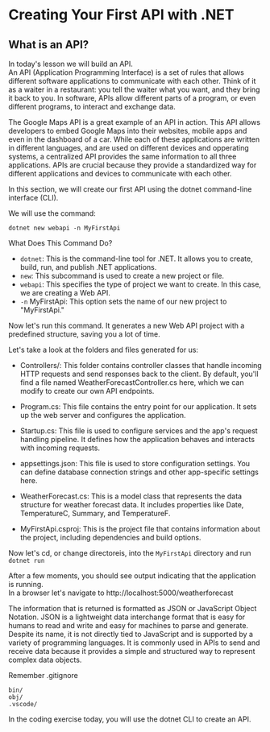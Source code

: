 # Creating Your First API with .NET
## What is an API?
In today's lesson we will build an API.  
An API (Application Programming Interface) is a set of rules that allows different software applications to communicate with each other. 
Think of it as a waiter in a restaurant: you tell the waiter what you want, and they bring it back to you. 
In software, APIs allow different parts of a program, or even different programs, to interact and exchange data.

The Google Maps API is a great example of an API in action. 
This API allows developers to embed Google Maps into their websites, mobile apps and even in the dashboard of a car.
While each of these applications are written in different languages, and are used on different devices and opperating systems, a centralized API provides the same information to all three applications.
APIs are crucial because they provide a standardized way for different applications and devices to communicate with each other. 

In this section, we will create our first API using the dotnet command-line interface (CLI). 

We will use the command:

`dotnet new webapi -n MyFirstApi`

What Does This Command Do?
- `dotnet`: This is the command-line tool for .NET. It allows you to create, build, run, and publish .NET applications.
- `new`: This subcommand is used to create a new project or file.
- `webapi`: This specifies the type of project we want to create. In this case, we are creating a Web API.
- `-n` MyFirstApi: This option sets the name of our new project to "MyFirstApi."

Now let's run this command. It generates a new Web API project with a predefined structure, saving you a lot of time.

Let's take a look at the folders and files generated for us:

- Controllers/: This folder contains controller classes that handle incoming HTTP requests and send responses back to the client. By default, you'll find a file named WeatherForecastController.cs here, which we can modify to create our own API endpoints.

- Program.cs: This file contains the entry point for our application. It sets up the web server and configures the application.

- Startup.cs: This file is used to configure services and the app's request handling pipeline. It defines how the application behaves and interacts with incoming requests.

- appsettings.json: This file is used to store configuration settings. You can define database connection strings and other app-specific settings here.

- WeatherForecast.cs: This is a model class that represents the data structure for weather forecast data. It includes properties like Date, TemperatureC, Summary, and TemperatureF.

- MyFirstApi.csproj: This is the project file that contains information about the project, including dependencies and build options.

Now let's cd, or change directoreis, into the `MyFirstApi` directory and run `dotnet run`

After a few moments, you should see output indicating that the application is running.  
In a browser let's navigate to http://localhost:5000/weatherforecast

The information that is returned is formatted as JSON or JavaScript Object Notation.
JSON is a lightweight data interchange format that is easy for humans to read and write and easy for machines to parse and generate.
Despite its name, it is not directly tied to JavaScript and is supported by a variety of programming languages.
It is commonly used in APIs to send and receive data because it provides a simple and structured way to represent complex data objects.

Remember .gitignore

```
bin/
obj/
.vscode/
```

In the coding exercise today, you will use the dotnet CLI to create an API.
